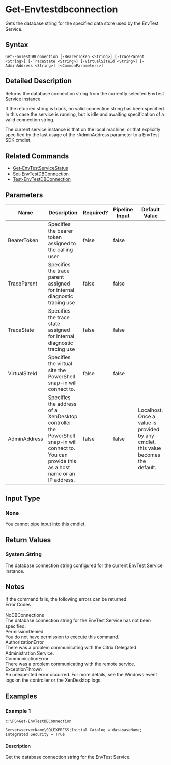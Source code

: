 ﻿
# Get-Envtestdbconnection
Gets the database string for the specified data store used by the EnvTest Service.
## Syntax

```
Get-EnvTestDBConnection [-BearerToken <String>] [-TraceParent <String>] [-TraceState <String>] [-VirtualSiteId <String>] [-AdminAddress <String>] [<CommonParameters>]
```

## Detailed Description
Returns the database connection string from the currently selected EnvTest Service instance.

If the returned string is blank, no valid connection string has been specified. In this case the service is running, but is idle and awaiting specification of a valid connection string.

The current service instance is that on the local machine, or that explicitly specified by the last usage of the -AdminAddress parameter to a EnvTest SDK cmdlet.


## Related Commands

* [Get-EnvTestServiceStatus](../Get-EnvTestServiceStatus/)
* [Set-EnvTestDBConnection](../Set-EnvTestDBConnection/)
* [Test-EnvTestDBConnection](../Test-EnvTestDBConnection/)
## Parameters
| Name   | Description | Required? | Pipeline Input | Default Value |
| --- | --- | --- | --- | --- |
| BearerToken | Specifies the bearer token assigned to the calling user | false | false |  |
| TraceParent | Specifies the trace parent assigned for internal diagnostic tracing use | false | false |  |
| TraceState | Specifies the trace state assigned for internal diagnostic tracing use | false | false |  |
| VirtualSiteId | Specifies the virtual site the PowerShell snap-in will connect to. | false | false |  |
| AdminAddress | Specifies the address of a XenDesktop controller the PowerShell snap-in will connect to. You can provide this as a host name or an IP address. | false | false | Localhost. Once a value is provided by any cmdlet, this value becomes the default. |

## Input Type

### None
You cannot pipe input into this cmdlet.
## Return Values

### System.String
The database connection string configured for the current EnvTest Service instance.
## Notes
If the command fails, the following errors can be returned.  
    Error Codes  
    -----------  
    NoDBConnections  
        The database connection string for the EnvTest Service has not been specified.  
    PermissionDenied  
        You do not have permission to execute this command.  
    AuthorizationError  
        There was a problem communicating with the Citrix Delegated Administration Service.  
    CommunicationError  
        There was a problem communicating with the remote service.  
    ExceptionThrown  
        An unexpected error occurred.  For more details, see the Windows event logs on the controller or the XenDesktop logs.
## Examples

### Example 1

```
c:\PS>Get-EnvTestDBConnection  
  
Server=serverName\SQLEXPRESS;Initial Catalog = databaseName;  Integrated Security = True
```

#### Description
Get the database connection string for the EnvTest Service.

